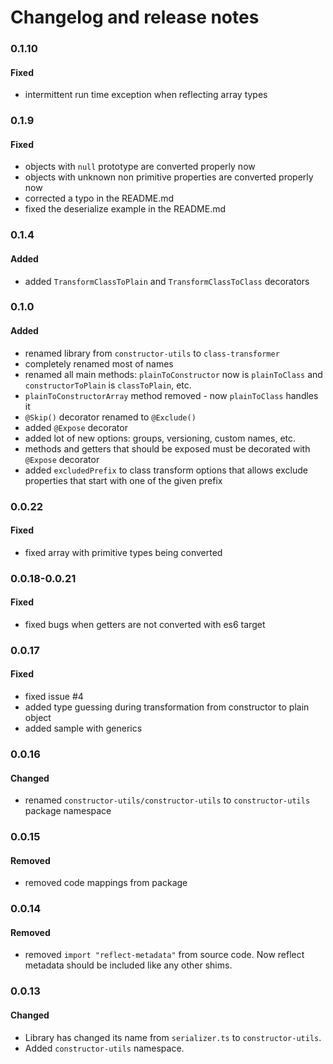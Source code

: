 # Changelog and release notes

### 0.1.10

#### Fixed

- intermittent run time exception when reflecting array types


### 0.1.9

#### Fixed

- objects with `null` prototype are converted properly now
- objects with unknown non primitive properties are converted properly now
- corrected a typo in the README.md
- fixed the deserialize example in the README.md

### 0.1.4

#### Added

- added `TransformClassToPlain` and `TransformClassToClass` decorators

### 0.1.0

#### Added

- renamed library from `constructor-utils` to `class-transformer`
- completely renamed most of names
- renamed all main methods: `plainToConstructor` now is `plainToClass` and `constructorToPlain` is `classToPlain`, etc.
- `plainToConstructorArray` method removed - now `plainToClass` handles it
- `@Skip()` decorator renamed to `@Exclude()`
- added `@Expose` decorator
- added lot of new options: groups, versioning, custom names, etc.
- methods and getters that should be exposed must be decorated with `@Expose` decorator
- added `excludedPrefix` to class transform options that allows exclude properties that start with one of the given prefix

### 0.0.22

#### Fixed

- fixed array with primitive types being converted

### 0.0.18-0.0.21

#### Fixed

- fixed bugs when getters are not converted with es6 target

### 0.0.17

#### Fixed

- fixed issue #4
- added type guessing during transformation from constructor to plain object
- added sample with generics

### 0.0.16

#### Changed

- renamed `constructor-utils/constructor-utils` to `constructor-utils` package namespace

### 0.0.15

#### Removed

- removed code mappings from package

### 0.0.14

#### Removed

- removed `import "reflect-metadata"` from source code. Now reflect metadata should be included like any other shims.

### 0.0.13

#### Changed

- Library has changed its name from `serializer.ts` to `constructor-utils`.
- Added `constructor-utils` namespace.
